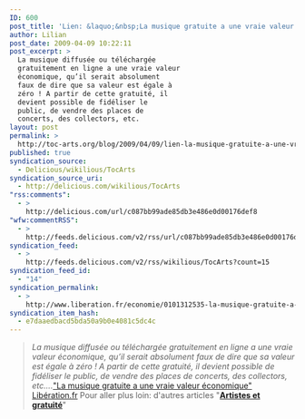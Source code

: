 ```yaml
---
ID: 600
post_title: 'Lien: &laquo;&nbsp;La musique gratuite a une vraie valeur économique&nbsp;&raquo;'
author: Lilian
post_date: 2009-04-09 10:22:11
post_excerpt: >
  La musique diffusée ou téléchargée
  gratuitement en ligne a une vraie valeur
  économique, qu’il serait absolument
  faux de dire que sa valeur est égale à
  zéro ! A partir de cette gratuité, il
  devient possible de fidéliser le
  public, de vendre des places de
  concerts, des collectors, etc.
layout: post
permalink: >
  http://toc-arts.org/blog/2009/04/09/lien-la-musique-gratuite-a-une-vraie-valeur-economique/
published: true
syndication_source:
  - Delicious/wikilious/TocArts
syndication_source_uri:
  - http://delicious.com/wikilious/TocArts
"rss:comments":
  - >
    http://delicious.com/url/c087bb99ade85db3e486e0d00176def8
"wfw:commentRSS":
  - >
    http://feeds.delicious.com/v2/rss/url/c087bb99ade85db3e486e0d00176def8
syndication_feed:
  - >
    http://feeds.delicious.com/v2/rss/wikilious/TocArts?count=15
syndication_feed_id:
  - "14"
syndication_permalink:
  - >
    http://www.liberation.fr/economie/0101312535-la-musique-gratuite-a-une-vraie-valeur-economique
syndication_item_hash:
  - e7daaedbacd5bda50a9b0e4081c5dc4c
---
```

> *La musique diffusée ou téléchargée gratuitement en ligne a une vraie valeur économique, qu’il serait absolument faux de dire que sa valeur est égale à zéro ! A partir de cette gratuité, il devient possible de fidéliser le public, de vendre des places de concerts, des collectors, etc....*["La musique gratuite a une vraie valeur économique" Libération.fr][1] Pour aller plus loin: d'autres articles "**[Artistes et gratuité][2]**"

 [1]: http://www.liberation.fr/economie/0101312535-la-musique-gratuite-a-une-vraie-valeur-economique
 [2]: http://toc-arts.org/blog/tag/gratuite/ "artistes et gratuité"